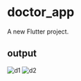 # doctor_app

A new Flutter project.

## output
![d1](https://github.com/sangeeta2701/Doctor_app/assets/86039068/f0b90004-bdd2-46f9-862d-c8bbdf9f7613)
![d2](https://github.com/sangeeta2701/Doctor_app/assets/86039068/43a74af2-b4b7-45de-9818-24bb382c889e)
